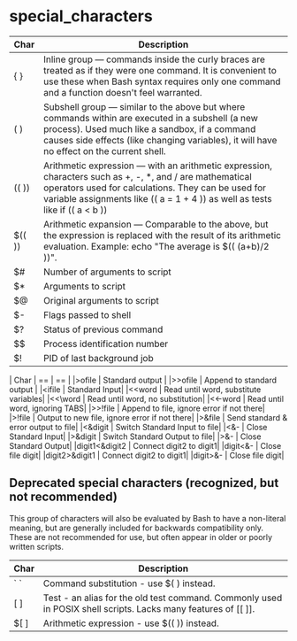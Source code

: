 special_characters
==================


| Char | Description |
| --- | --- |
|{ }                                                                                                                                                                                                                                            |Inline group — commands inside the curly braces are treated as if they were one command. It is convenient to use these when Bash syntax requires only one command and a function doesn't feel warranted.                                       |
|( )                                                                                                                                                                                                                                            |Subshell group — similar to the above but where commands within are executed in a subshell (a new process). Used much like a sandbox, if a command causes side effects (like changing variables), it will have no effect on the current shell. |
|(( ))                                                                                                                                                                                                                                          |Arithmetic expression — with an arithmetic expression, characters such as +, -, *, and / are mathematical operators used for calculations. They can be used for variable assignments like (( a = 1 + 4 )) as well as tests like if (( a < b )) |
|$(( ))                                                                                                                                                                                                                                         |Arithmetic expansion — Comparable to the above, but the expression is replaced with the result of its arithmetic evaluation. Example: echo "The average is $(( (a+b)/2 ))".                                                                    |
| $#  	| Number of arguments to script| 
| $* 	| Arguments to script| 
| $@ 	| Original arguments to script| 
| $- 	    | Flags passed to shell| 
| $? 	| Status of previous command| 
| $$ 	| Process identification number| 
| $! 	| PID of last background job| 

  
| Char
| == | == |
|>ofile 	|	Standard output |
|>>ofile 	| 	Append to standard output |
|<ifile 	| 	Standard Input|
|<<word 	| 	Read until word, substitute variables|
|<<\word 	| 	Read until word, no substitution|
|<<-word 	|	Read until word, ignoring TABS|
|>>!file 	|	Append to file, ignore error if not there|
|>!file 	|	Output to new file, ignore error if not there|
|>&file 	|	Send standard & error output to file|
|<&digit 	|	Switch Standard Input to file|
|<&- 	|	Close Standard Input|
|>&digit 	|	Switch Standard Output to file|
|>&- 	|	Close Standard Output|
|digit1<&digit2 |	Connect digit2 to digit1|
|digit<&- 	|	Close file digit|
|digit2>&digit1 |	Connect digit2 to digit1|
|digit>&- 	|	Close file digit|



## Deprecated special characters (recognized, but not recommended)

This group of characters will also be evaluated by Bash to have a non-literal meaning, but are generally included for backwards compatibility only. These are not recommended for use, but often appear in older or poorly written scripts.

| Char | Description |
| ---  | --- |
| \` ` | Command substitution - use $( ) instead. |
| [ ] | Test - an alias for the old test command. Commonly used in POSIX shell scripts. Lacks many features of [[ ]]. |
| \$[ ] | Arithmetic expression - use $(( )) instead. |
